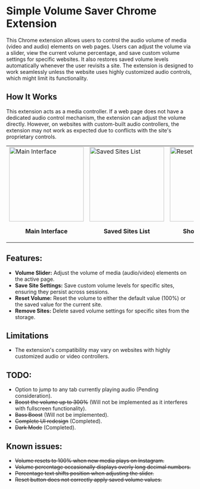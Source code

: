 # Simple Volume Saver Chrome Extension
This Chrome extension allows users to control the audio volume of media (video and audio) elements on web pages. Users can adjust the volume via a slider, view the current volume percentage, and save custom volume settings for specific websites. It also restores saved volume levels automatically whenever the user revisits a site. The extension is designed to work seamlessly unless the website uses highly customized audio controls, which might limit its functionality.

## How It Works  
This extension acts as a media controller. If a web page does not have a dedicated audio control mechanism, the extension can adjust the volume directly. However, on websites with custom-built audio controllers, the extension may not work as expected due to conflicts with the site's proprietary controls.  

<table>
  <tr>
    <td>
      <img src="https://github.com/user-attachments/assets/83ec4e79-e0b4-4a0a-8e98-e50ce854c565" width="200" alt="Main Interface">
      <p align="center"><b>Main Interface</b></p>
    </td>
    <td>
      <img src="https://github.com/user-attachments/assets/359bf765-e9c1-4d70-a5aa-a6c7f8e324c4" width="200" alt="Saved Sites List">
      <p align="center"><b>Saved Sites List</b></p>
    </td>
    <td>
      <img src="https://github.com/user-attachments/assets/c7c46e2c-f9a2-47da-8be0-35e1abef8413" width="200" alt="Reset Volume Button">
      <p align="center"><b>Show more/Hide</b></p>
    </td>
    <td>
      <img src="https://github.com/user-attachments/assets/218570fb-17f2-4293-ae2a-8f2984391640" width="200" alt="Remove All Sites">
      <p align="center"><b>Remove All Sites</b></p>
    </td>
  </tr>
</table>

## Features:
+ **Volume Slider:** Adjust the volume of media (audio/video) elements on the active page.
+ **Save Site Settings:** Save custom volume levels for specific sites, ensuring they persist across sessions.
+ **Reset Volume:** Reset the volume to either the default value (100%) or the saved value for the current site.
+ **Remove Sites:** Delete saved volume settings for specific sites from the storage.

## Limitations  
- The extension's compatibility may vary on websites with highly customized audio or video controllers.

## TODO:
+ Option to jump to any tab currently playing audio (Pending consideration).
+ ~~Boost the volume up to 300%~~ (Will not be implemented as it interferes with fullscreen functionality).
+ ~~Bass Boost~~ (Will not be implemented).
+ ~~Complete UI redesign~~ (Completed).
+ ~~Dark Mode~~ (Completed).

## Known issues:
+ ~~Volume resets to 100% when new media plays on Instagram.~~
+ ~~Volume percentage occasionally displays overly long decimal numbers.~~
+ ~~Percentage text shifts position when adjusting the slider.~~
+ ~~Reset button does not correctly apply saved volume values.~~